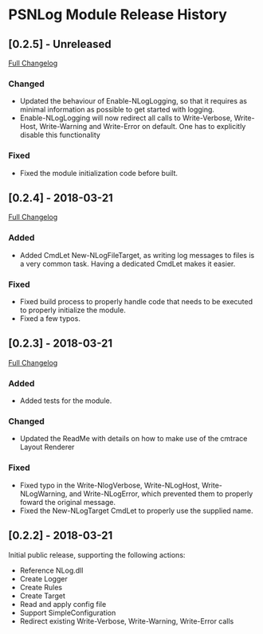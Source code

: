 ﻿# PSNLog Module Release History

## [0.2.5] - Unreleased

[Full Changelog](https://github.com/MaikKoster/PSNLog/compare/v0.2.4...v0.2.5)

### Changed

- Updated the behaviour of Enable-NLogLogging, so that it requires as minimal information as possible to get started with logging.
- Enable-NLogLogging will now redirect all calls to Write-Verbose, Write-Host, Write-Warning and Write-Error on default. One has to explicitly disable this functionality

### Fixed

- Fixed the module initialization code before built.

## [0.2.4] - 2018-03-21

[Full Changelog](https://github.com/MaikKoster/PSNLog/compare/v0.2.3...v0.2.4)

### Added

- Added CmdLet New-NLogFileTarget, as writing log messages to files is a very common task. Having a dedicated CmdLet makes it easier.

### Fixed

- Fixed build process to properly handle code that needs to be executed to properly initialize the module.
- Fixed a few typos.

## [0.2.3] - 2018-03-21

[Full Changelog](https://github.com/MaikKoster/PSNlog/compare/v0.2.2...v0.2.3)

### Added

- Added tests for the module.

### Changed

- Updated the ReadMe with details on how to make use of the cmtrace Layout Renderer

### Fixed

- Fixed typo in the Write-NlogVerbose, Write-NLogHost, Write-NLogWarning, and Write-NLogError, which prevented them to properly foward the original message.
- Fixed the New-NLogTarget CmdLet to properly use the supplied name.

## [0.2.2] - 2018-03-21

Initial public release, supporting the following actions:

- Reference NLog.dll
- Create Logger
- Create Rules
- Create Target
- Read and apply config file
- Support SimpleConfiguration
- Redirect existing Write-Verbose, Write-Warning, Write-Error calls

